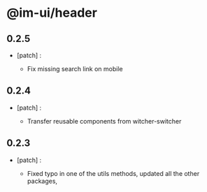 # @im-ui/header

## 0.2.5
- [patch] :

  - Fix missing search link on mobile

## 0.2.4
- [patch] :

  - Transfer reusable components from witcher-switcher

## 0.2.3
- [patch] :

  - Fixed typo in one of the utils methods, updated all the other packages,

